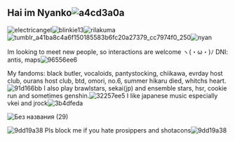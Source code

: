 ## Hai im Nyanko![a4cd3a0a](https://github.com/user-attachments/assets/19aa0910-585d-47d2-b752-e2b2e14f4abb)

![electricangel](https://github.com/user-attachments/assets/30c01b25-2029-4722-ae18-1b6c259e6c07)![blinkie13](https://github.com/user-attachments/assets/d6a37318-52bb-4f61-8ba9-9e3917c1174b)![rilakuma](https://github.com/user-attachments/assets/d8c3f47a-14f3-480f-881a-fdd4d58a8369)![tumblr_a41ba8c4a6f150185583b6fc20a27379_cc7974f0_250](https://github.com/user-attachments/assets/aaa995ae-0c2d-42e2-a583-46214290fe7f)![nyan](https://github.com/user-attachments/assets/733c9bbb-cf8c-4da5-b994-368cda09d856)

Im looking to meet new people, so interactions are welcome ヽ(・ω・)ﾉ DNI: antis, maps![96556ee6](https://github.com/user-attachments/assets/f0cdfcc6-afbd-405c-ac5e-bbf104ac2e13)

My fandoms: black butler, vocaloids, pantystocking, chiikawa, evrday host club, ourans host club, btd, omori, no.6, summer hikaru died, whitchs heart.
![91d166bb](https://github.com/user-attachments/assets/54fc6e9a-01d7-4910-9e23-2c697745b208)
 I also play brawlstars, sekai(jp) and ensemble stars, hsr, cookie run and sometimes genshin.![32257ee5](https://github.com/user-attachments/assets/285005aa-edea-484d-a2d1-ed3ac623577e) 
 I like japanese music especially vkei and jrock![3b4dfeda](https://github.com/user-attachments/assets/a9eb9bd7-5862-41ed-b860-393e8d235b1a)

 ![Без названия (29)](https://github.com/user-attachments/assets/fba7f89d-ff8f-42eb-9ba3-29f0f30ad36c)

![9dd19a38](https://github.com/user-attachments/assets/0304add6-3f25-4055-bec8-f83adf3a2392)
 Pls block me if you hate prosippers and shotacons![9dd19a38](https://github.com/user-attachments/assets/d2dfdeb9-a511-4c70-ac10-02a3f58b16da)
